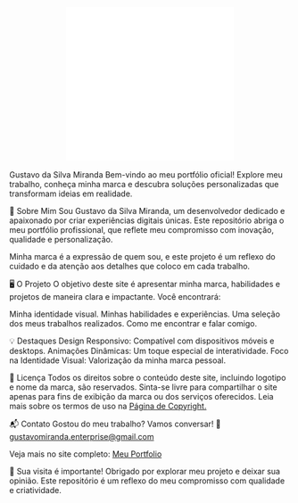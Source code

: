 <p align="center">
  <img src="assets/images/Logo/LogoBranco.png" alt="Logotipo" width="300">
</p>
Gustavo da Silva Miranda
Bem-vindo ao meu portfólio oficial!
Explore meu trabalho, conheça minha marca e descubra soluções personalizadas que transformam ideias em realidade.

🌟 Sobre Mim
Sou Gustavo da Silva Miranda, um desenvolvedor dedicado e apaixonado por criar experiências digitais únicas. Este repositório abriga o meu portfólio profissional, que reflete meu compromisso com inovação, qualidade e personalização.

Minha marca é a expressão de quem sou, e este projeto é um reflexo do cuidado e da atenção aos detalhes que coloco em cada trabalho.

🖥️ O Projeto
O objetivo deste site é apresentar minha marca, habilidades e projetos de maneira clara e impactante.
Você encontrará:

Minha identidade visual.
Minhas habilidades e experiências.
Uma seleção dos meus trabalhos realizados.
Como me encontrar e falar comigo.

💡 Destaques
Design Responsivo: Compatível com dispositivos móveis e desktops.
Animações Dinâmicas: Um toque especial de interatividade.
Foco na Identidade Visual: Valorização da minha marca pessoal.

📜 Licença
Todos os direitos sobre o conteúdo deste site, incluindo logotipo e nome da marca, são reservados.
Sinta-se livre para compartilhar o site apenas para fins de exibição da marca ou dos serviços oferecidos.
Leia mais sobre os termos de uso na [Página de Copyright.](pages/copyright.html)

📬 Contato
Gostou do meu trabalho? Vamos conversar!
📧 gustavomiranda.enterprise@gmail.com

Veja mais no site completo: [Meu Portfolio](https://gustavodasilvamiranda.github.io/Portfolio/index.html)

🌟 Sua visita é importante! Obrigado por explorar meu projeto e deixar sua opinião.
Este repositório é um reflexo do meu compromisso com qualidade e criatividade.